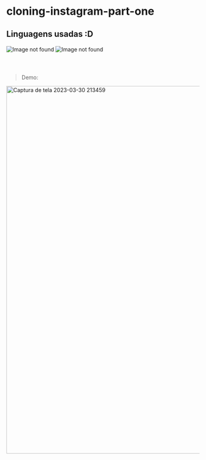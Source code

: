 # cloning-instagram-part-one
## Linguagens usadas :D
<div style="display: inline_block">
    <img align="center" alt="Image not found" src="https://img.shields.io/badge/HTML5-E34F26?style=for-the-badge&logo=html5&logoColor=white">
    <img align="center" alt="Image not found" src="https://img.shields.io/badge/CSS3-1572B6?style=for-the-badge&logo=css3&logoColor=white">
</div> <br/>

#
> Demo:
<img width="959" alt="Captura de tela 2023-03-30 213459" src="https://user-images.githubusercontent.com/127617992/228996815-51d405e1-7380-45ee-95ab-65c00d7c1b3f.png">
